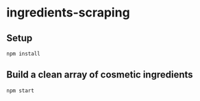 # ingredients-scraping

## Setup

`npm install`

## Build a clean array of cosmetic ingredients

`npm start`
